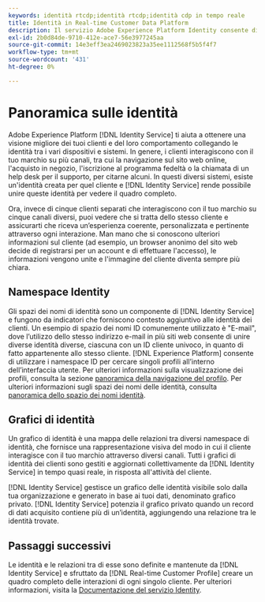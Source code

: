 ```yaml
---
keywords: identità rtcdp;identità rtcdp;identità cdp in tempo reale
title: Identità in Real-time Customer Data Platform
description: Il servizio Adobe Experience Platform Identity consente di ottenere una visione migliore dei clienti e del loro comportamento combinando le identità tra dispositivi e sistemi.
exl-id: 2b0d84de-9710-412e-ace7-56e3977245aa
source-git-commit: 14e3eff3ea2469023823a35ee1112568f5b5f4f7
workflow-type: tm+mt
source-wordcount: '431'
ht-degree: 0%

---
```


# Panoramica sulle identità

Adobe Experience Platform [!DNL Identity Service] ti aiuta a ottenere una visione migliore dei tuoi clienti e del loro comportamento collegando le identità tra i vari dispositivi e sistemi. In genere, i clienti interagiscono con il tuo marchio su più canali, tra cui la navigazione sul sito web online, l&#39;acquisto in negozio, l&#39;iscrizione al programma fedeltà o la chiamata di un help desk per il supporto, per citarne alcuni. In questi diversi sistemi, esiste un&#39;identità creata per quel cliente e [!DNL Identity Service] rende possibile unire queste identità per vedere il quadro completo.

Ora, invece di cinque clienti separati che interagiscono con il tuo marchio su cinque canali diversi, puoi vedere che si tratta dello stesso cliente e assicurarti che riceva un’esperienza coerente, personalizzata e pertinente attraverso ogni interazione. Man mano che si conoscono ulteriori informazioni sul cliente (ad esempio, un browser anonimo del sito web decide di registrarsi per un account e di effettuare l&#39;accesso), le informazioni vengono unite e l&#39;immagine del cliente diventa sempre più chiara.

## Namespace Identity

Gli spazi dei nomi di identità sono un componente di [!DNL Identity Service] e fungono da indicatori che forniscono contesto aggiuntivo alle identità dei clienti. Un esempio di spazio dei nomi ID comunemente utilizzato è &quot;E-mail&quot;, dove l’utilizzo dello stesso indirizzo e-mail in più siti web consente di unire diverse identità diverse, ciascuna con un ID cliente univoco, in quanto di fatto appartenente allo stesso cliente. [!DNL Experience Platform] consente di utilizzare i namespace ID per cercare singoli profili all’interno dell’interfaccia utente. Per ulteriori informazioni sulla visualizzazione dei profili, consulta la sezione [panoramica della navigazione del profilo](profile-browse.md). Per ulteriori informazioni sugli spazi dei nomi delle identità, consulta [panoramica dello spazio dei nomi identità](../../identity-service/namespaces.md).

## Grafici di identità

Un grafico di identità è una mappa delle relazioni tra diversi namespace di identità, che fornisce una rappresentazione visiva del modo in cui il cliente interagisce con il tuo marchio attraverso diversi canali. Tutti i grafici di identità dei clienti sono gestiti e aggiornati collettivamente da [!DNL Identity Service] in tempo quasi reale, in risposta all&#39;attività del cliente.

[!DNL Identity Service] gestisce un grafico delle identità visibile solo dalla tua organizzazione e generato in base ai tuoi dati, denominato grafico privato. [!DNL Identity Service] potenzia il grafico privato quando un record di dati acquisito contiene più di un’identità, aggiungendo una relazione tra le identità trovate.

## Passaggi successivi

Le identità e le relazioni tra di esse sono definite e mantenute da [!DNL Identity Service] e sfruttato da [!DNL Real-time Customer Profile] creare un quadro completo delle interazioni di ogni singolo cliente. Per ulteriori informazioni, visita la [Documentazione del servizio Identity](../../identity-service/home.md).
